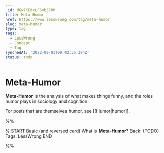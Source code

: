 ```yaml
---
_id: dGw7KEdcLFSvbJ7bM
title: Meta-Humor
href: https://www.lesswrong.com/tag/meta-humor
slug: meta-humor
type: tag
tags:
  - LessWrong
  - Concept
  - Tag
synchedAt: '2022-09-01T09:42:35.394Z'
status: todo
---
```


# Meta-Humor

**Meta-Humor** is the analysis of what makes things funny, and the roles humor plays in sociology and cognition.

For posts that are themselves humor, see [[Humor|humor]].


%%

% START
Basic (and reversed card)
What is **Meta-Humor**?
Back: {TODO}
Tags: LessWrong
END

%%
	
